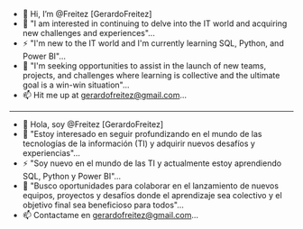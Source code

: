 - 👋 Hi, I’m @Freitez [GerardoFreitez]
- 👀 "I am interested in continuing to delve into the IT world and acquiring new challenges and experiences"...
- ⚡ "I'm new to the IT world and I'm currently learning SQL, Python, and Power BI"...
- 💞️ "I'm seeking opportunities to assist in the launch of new teams, projects, and challenges where learning is collective and the ultimate goal is a win-win situation"...
- 📫 Hit me up at gerardofreitez@gmail.com...
--------------------------------------------------------------------------------------------------------
- 👋 Hola, soy @Freitez [GerardoFreitez]
- 👀 "Estoy interesado en seguir profundizando en el mundo de las tecnologías de la información (TI) y adquirir nuevos desafíos y experiencias"...
- ⚡ "Soy nuevo en el mundo de las TI y actualmente estoy aprendiendo SQL, Python y Power BI"...
- 💞️ "Busco oportunidades para colaborar en el lanzamiento de nuevos equipos, proyectos y desafíos donde el aprendizaje sea colectivo y el objetivo final sea beneficioso para todos"...
- 📫 Contactame en gerardofreitez@gmail.com...


<!---
Freitez/Freitez is a ✨ special ✨ repository because its `README.md` (this file) appears on your GitHub profile.
You can click the Preview link to take a look at your changes.
--->
